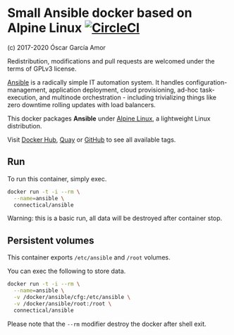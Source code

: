 # Small Ansible docker based on Alpine Linux [![CircleCI](https://circleci.com/gh/ogarcia/docker-ansible.svg?style=svg)](https://circleci.com/gh/ogarcia/docker-ansible)

(c) 2017-2020 Óscar García Amor

Redistribution, modifications and pull requests are welcomed under the terms
of GPLv3 license.

[Ansible][1] is a radically simple IT automation system. It handles
configuration-management, application deployment, cloud provisioning, ad-hoc
task-execution, and multinode orchestration - including trivializing things
like zero downtime rolling updates with load balancers.

This docker packages **Ansible** under [Alpine Linux][2], a lightweight
Linux distribution.

Visit [Docker Hub][3], [Quay][4] or [GitHub][5] to see all available tags.

[1]: https://ansible.com/
[2]: https://alpinelinux.org/
[3]: https://hub.docker.com/r/connectical/ansible/
[4]: https://quay.io/repository/connectical/ansible/
[5]: https://github.com/orgs/connectical/packages/container/package/ansible

## Run

To run this container, simply exec.

```sh
docker run -t -i --rm \
  --name=ansible \
  connectical/ansible
```

Warning: this is a basic run, all data will be destroyed after container
stop.

## Persistent volumes

This container exports `/etc/ansible` and `/root` volumes.

You can exec the following to store data.

```sh
docker run -t -i --rm \
  --name=ansible \
  -v /docker/ansible/cfg:/etc/ansible \
  -v /docker/ansible/root:/root \
  connectical/ansible
```

Please note that the `--rm` modifier destroy the docker after shell exit.
